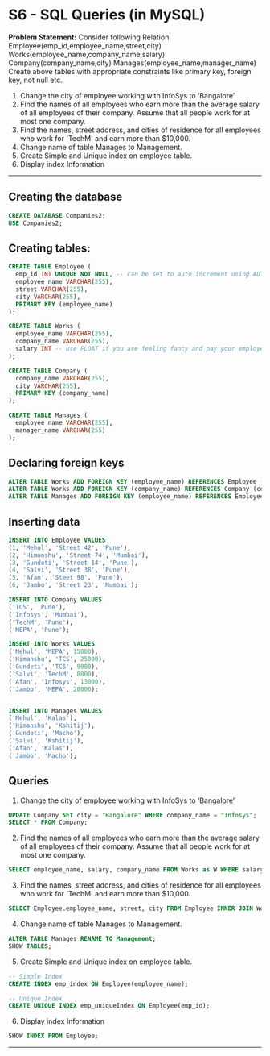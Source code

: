 # S6 - SQL Queries (in MySQL)

**Problem Statement:**
Consider following Relation
Employee(emp_id,employee_name,street,city)
Works(employee_name,company_name,salary)
Company(company_name,city)
Manages(employee_name,manager_name)
Create above tables with appropriate constraints like primary key,
foreign key, not null etc.
1. Change the city of employee working with InfoSys to ‘Bangalore’
2. Find the names of all employees who earn more than the average
salary of all employees of their company. Assume that all people
work for at most one company.
3. Find the names, street address, and cities of residence for all
employees who work for 'TechM' and earn more than $10,000.
4. Change name of table Manages to Management.
5. Create Simple and Unique index on employee table.
6. Display index Information

---

## Creating the database
```sql
CREATE DATABASE Companies2;
USE Companies2;

```

## Creating tables:

```sql
CREATE TABLE Employee (
  emp_id INT UNIQUE NOT NULL, -- can be set to auto increment using AUTO_INCREMENT
  employee_name VARCHAR(255),
  street VARCHAR(255),
  city VARCHAR(255),
  PRIMARY KEY (employee_name)
);

CREATE TABLE Works (
  employee_name VARCHAR(255),
  company_name VARCHAR(255),
  salary INT -- use FLOAT if you are feeling fancy and pay your employees in Paise
);

CREATE TABLE Company (
  company_name VARCHAR(255),
  city VARCHAR(255),
  PRIMARY KEY (company_name)
);

CREATE TABLE Manages (
  employee_name VARCHAR(255),
  manager_name VARCHAR(255)
);

```

## Declaring foreign keys

```sql
ALTER TABLE Works ADD FOREIGN KEY (employee_name) REFERENCES Employee (employee_name);
ALTER TABLE Works ADD FOREIGN KEY (company_name) REFERENCES Company (company_name);
ALTER TABLE Manages ADD FOREIGN KEY (employee_name) REFERENCES Employee (employee_name);


```

## Inserting data

```sql
INSERT INTO Employee VALUES
(1, 'Mehul', 'Street 42', 'Pune'),
(2, 'Himanshu', 'Street 74', 'Mumbai'),
(3, 'Gundeti', 'Street 14', 'Pune'),
(4, 'Salvi', 'Street 38', 'Pune'),
(5, 'Afan', 'Steet 98', 'Pune'),
(6, 'Jambo', 'Street 23', 'Mumbai');

INSERT INTO Company VALUES
('TCS', 'Pune'),
('Infosys', 'Mumbai'),
('TechM', 'Pune'),
('MEPA', 'Pune');

INSERT INTO Works VALUES
('Mehul', 'MEPA', 15000),
('Himanshu', 'TCS', 25000),
('Gundeti', 'TCS', 9000),
('Salvi', 'TechM', 8000),
('Afan', 'Infosys', 13000),
('Jambo', 'MEPA', 28000);


INSERT INTO Manages VALUES
('Mehul', 'Kalas'),
('Himanshu', 'Kshitij'),
('Gundeti', 'Macho'),
('Salvi', 'Kshitij'),
('Afan', 'Kalas'),
('Jambo', 'Macho');

```

## Queries

1. Change the city of employee working with InfoSys to ‘Bangalore’
```sql
UPDATE Company SET city = "Bangalore" WHERE company_name = "Infosys";
SELECT * FROM Company;

```

2. Find the names of all employees who earn more than the average salary of all employees of their company. Assume that all people work for at most one company.
```sql
SELECT employee_name, salary, company_name FROM Works as W WHERE salary > (SELECT AVG(salary) FROM Works WHERE company_name = W.company_name);

```

3. Find the names, street address, and cities of residence for all employees who work for 'TechM' and earn more than $10,000.
```sql
SELECT Employee.employee_name, street, city FROM Employee INNER JOIN Works ON Employee.employee_name = Works.employee_name WHERE salary > 10000;

```

4. Change name of table Manages to Management.
```sql
ALTER TABLE Manages RENAME TO Management;
SHOW TABLES;

```

5. Create Simple and Unique index on employee table.
```sql
-- Simple Index
CREATE INDEX emp_index ON Employee(employee_name);

-- Unique Index
CREATE UNIQUE INDEX emp_uniqueIndex ON Employee(emp_id);

```

6. Display index Information
```sql
SHOW INDEX FROM Employee;

```

---
